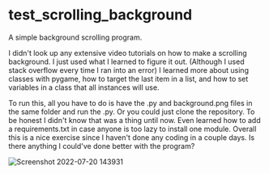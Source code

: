 # test_scrolling_background
A simple background scrolling program.

I didn't look up any extensive video tutorials on how to make a scrolling background. I just used what I learned to figure it out. (Although I used stack overflow every time I ran into an error) I learned more about using classes with pygame, how to target the last item in a list, and how to set variables in a class that all instances will use.

To run this, all you have to do is have the .py and background.png files in the same folder and run the .py. Or you could just clone the repository. To be honest I didn't know that was a thing until now. Even learned how to add a requirements.txt in case anyone is too lazy to install one module. Overall this is a nice exercise since I haven't done any coding in a couple days. Is there anything I could've done better with the program?

![Screenshot 2022-07-20 143931](https://user-images.githubusercontent.com/86173616/180060678-bc98d1a3-d3d0-4254-afd4-d7c0692889f1.png)

